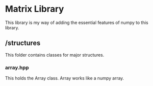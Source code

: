 # Matrix Library
This library is my way of adding the essential features of numpy to this library. 

## /structures
This folder contains classes for major structures.

### array.hpp
This holds the Array class. Array works like a numpy array.